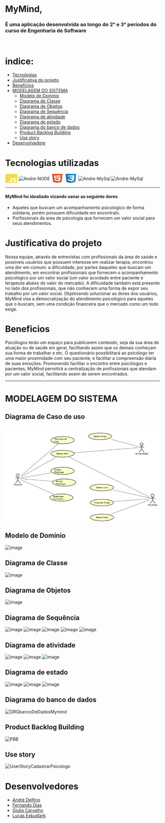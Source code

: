 # MyMind, 

### É uma aplicação desenvolvida ao longo do 2° e 3° períodos do curso de Engenharia de Software
</br>

# indice:
- [Tecnologias](#Tecnologias-utilizadas)
- [Justificativa do projeto](#Justificativa-do-projeto)
- [Beneficios](#Beneficios)
- [MODELAGEM DO SISTEMA](#MODELAGEM-DO-SISTEMA)
   * [Modelo de Domínio](#Modelo-de-Domínio)
   * [Diagrama de Classe](#Diagrama-de-Classe)
   * [Diagrama de Objetos](#Diagrama-de-Objetos)
   * [Diagrama de Sequência](#Diagrama-de-Sequência)
   * [Diagrama de atividade](#Diagrama-de-atividade)
   * [Diagrama de estado](#Diagrama-de-estado)
   * [Diagrama do banco de dados](#Diagrama-do-banco-de-dados)
   * [Product Backlog Building](#Product-Backlog-Building)
   * [Use story](#Use-story)
 - [Desenvolvedore](#Desenvolvedores)


# Tecnologias utilizadas 

<div style="display: inline-block;" >
<img align="center" alt="Andre-Js" height="30" width="40"     src="https://raw.githubusercontent.com/devicons/devicon/master/icons/javascript/javascript-plain.svg">
<img align="center" alt="Andre-NODE" height="30" width="40"  src="https://cdn.jsdelivr.net/gh/devicons/devicon/icons/nodejs/nodejs-original.svg">

<img align="center" alt="Andre-HTML" height="30" width="40"   src="https://raw.githubusercontent.com/devicons/devicon/master/icons/html5/html5-original.svg">
<img align="center" alt="Andre-CSS" height="30" width="40"    src="https://raw.githubusercontent.com/devicons/devicon/master/icons/css3/css3-original.svg">
<img align="center" alt="Andre-MySql" height="100" width="90" src="https://cdn.jsdelivr.net/gh/devicons/devicon/icons/mysql/mysql-plain-wordmark.svg">

<img align="center" alt="Andre-MySql" height="90" width="50" src="https://cdn.jsdelivr.net/gh/devicons/devicon/icons/figma/figma-original.svg">


</div>

---

#### MyMind foi idealiado vizando sanar as seguinte dores 
- Aqueles que buscam um acompanhamento psicológico de forma solidaria, porém possuem dificuldade em encontralo.
- Porfissionais da area de psicologia que fornecem um valor social para seus atendimentos.

# Justificativa do projeto

Nossa equipe, através de entrevistas com profissionais da área de saúde e possíveis usuários que possuem interesse em realizar terapia, encontrou uma dor em comum: a dificuldade, por partes daqueles que buscam um atendimento, em encontrar profissionais que fornecem o acompanhamento psicológico por um valor social (um valor acordado entre paciente e terapeuta abaixo do valor do mercado). A dificuldade também está presente no lado dos profissionais, que não conhecem uma forma de expor seu trabalho por um valor social.
Objetivando solucionar as dores dos usuários, MyMind visa a democratização do atendimento psicológico para aqueles que o buscam, sem uma condição financeira que o mercado como um todo exige.

# Beneficios 
Psicólogos terão um espaço para publicarem conteúdo, seja da sua área de atuação ou de saúde em geral, facilitando assim que os demais conheçam sua forma de trabalhar e etc.
O questionário possibilitará ao psicólogo ter uma maior proximidade com seu paciente, e facilitar a compreensão diária de suas emoções.
Promovendo facilitar o encontro entre psicólogos e pacientes, MyMind permitirá a centralização de profissionais que atendam por um valor social, facilitando assim de serem encontrados.

---

#	MODELAGEM DO SISTEMA
##	Diagrama de Caso de uso
![image](Artefato/CasosdeUsoMyMind.jpeg)

## Modelo de Domínio
![image](https://user-images.githubusercontent.com/65619277/180833269-696081b3-3370-472a-b182-36ccb61c217f.png)

##	Diagrama de Classe
![image](https://user-images.githubusercontent.com/65619277/180833394-20f366ce-19e4-4779-bcba-62e8f2ef8ed4.png)

## Diagrama de Objetos
![image](https://user-images.githubusercontent.com/65619277/180833462-5b6c3c04-d50d-40d6-8f49-524385b09c96.png)

##	Diagrama de Sequência
![image](https://user-images.githubusercontent.com/65619277/180833523-5c9ba5a2-d614-44df-996d-62052f4935ca.png)
![image](https://user-images.githubusercontent.com/65619277/180833539-eb92dce8-286b-409b-bd4c-4952cb18be59.png)
![image](https://user-images.githubusercontent.com/65619277/180833563-0abf6a8a-4c38-44a2-b635-7fdf6ac61abc.png)
![image](https://user-images.githubusercontent.com/65619277/180833634-5d3fb869-def5-462d-a230-9687d9aaa63b.png)
![image](https://user-images.githubusercontent.com/65619277/180833646-510c9998-547f-4404-a377-0d56ef664e23.png)

## Diagrama de atividade
![image](https://user-images.githubusercontent.com/65619277/180833690-de3aa4c8-53ff-4505-8399-515c2c0fb3df.png)
![image](https://user-images.githubusercontent.com/65619277/180833708-468e8ffa-a2e0-493c-a38e-bc231cec3403.png)
![image](https://user-images.githubusercontent.com/65619277/180833734-5ce9ec4f-5262-482b-b7a8-f3da622be5ca.png)

## Diagrama de estado
![image](https://user-images.githubusercontent.com/65619277/180833776-dafecae0-a3a5-4109-91ab-b62113ed43d1.png)
![image](https://user-images.githubusercontent.com/65619277/180833793-dc802eda-5441-40ff-8b32-c73c846cb6b0.png)
![image](https://user-images.githubusercontent.com/65619277/180833802-7bb2ed99-3be8-4ebd-ac8b-34d7bfc510e1.png)

## Diagrama do banco de dados
![DRGbancoDeDadosMymind](https://user-images.githubusercontent.com/65619277/180834531-8ec6e339-92aa-4fb9-bd3e-a95c4780d055.png)

## Product Backlog Building
![PBB](https://user-images.githubusercontent.com/65619277/180834734-21792693-c0da-4847-8e1a-f021a6724d01.jpg)

## Use story
![UserStoryCadastrarPsicologo](https://user-images.githubusercontent.com/65619277/180834970-64752214-8f0d-4bd0-8c4c-99c335813bed.jpg)


# Desenvolvedores
* [André Delfino](https://github.com/DehDelfino)
* [Fernando Dias](https://github.com/FernandoDias18)
* [Giulia Carvalho](https://github.com/GiuliaCarvalhoS)
* [Lucas Eskudlark](https://github.com/LucasEskudlark)





